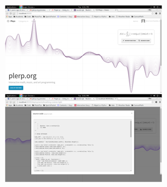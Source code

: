 ![Alt text](src/static/site/img/screenshots/2.png "Interactive math, music, and art programming")
![Alt text](src/static/site/img/screenshots/3.png "show-source feature")
